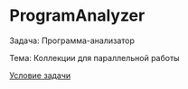 # ProgramAnalyzer

Задача: Программа-анализатор

Тема: Коллекции для параллельной работы

[Условие задачи](https://github.com/netology-code/jd-homeworks/blob/video/concurrent_collections/task1/README.md)
